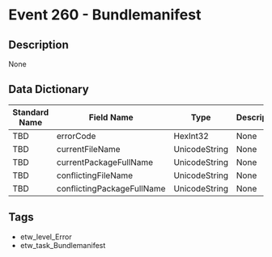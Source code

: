 # Event 260 - Bundlemanifest

## Description
None

## Data Dictionary
|Standard Name|Field Name|Type|Description|Sample Value|
|---|---|---|---|---|
|TBD|errorCode|HexInt32|None|`None`|
|TBD|currentFileName|UnicodeString|None|`None`|
|TBD|currentPackageFullName|UnicodeString|None|`None`|
|TBD|conflictingFileName|UnicodeString|None|`None`|
|TBD|conflictingPackageFullName|UnicodeString|None|`None`|

## Tags
* etw_level_Error
* etw_task_Bundlemanifest